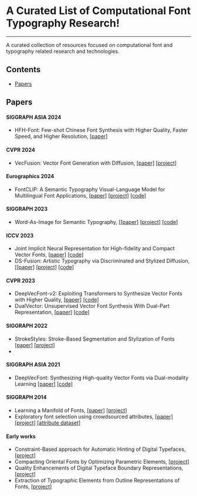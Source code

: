 # A Curated List of Computational Font Typography Research!
---
A curated collection of resources focused on computational font and typography related research and technologies.

## Contents

- [Papers](#papers)

## Papers

#### SIGGRAPH ASIA 2024
- HFH-Font: Few-shot Chinese Font Synthesis with Higher Quality, Faster Speed, and Higher Resolution, [[paper]](https://arxiv.org/pdf/2410.06488v1)

#### CVPR 2024
- VecFusion: Vector Font Generation with Diffusion, [[paper]](https://arxiv.org/pdf/2312.10540) [[project]](https://vikastmz.github.io/VecFusion/)

#### Eurographics 2024
- FontCLIP: A Semantic Typography Visual-Language Model for Multilingual Font Applications, [[paper]](https://jdily.github.io/resource/fontclip/fontCLIP_paper_open.pdf) [[project]](https://yukistavailable.github.io/fontclip.github.io/) [[code]](https://github.com/yukistavailable/FontCLIP)

#### SIGGRAPH 2023
- Word-As-Image for Semantic Typography, [[[paper]](https://arxiv.org/pdf/2303.01818) [[project]](https://wordasimage.github.io/Word-As-Image-Page/) [[code]](https://github.com/Shiriluz/Word-As-Image)
#### ICCV 2023
- Joint Implicit Neural Representation for High-fidelity and Compact Vector Fonts, [[paper]](https://openaccess.thecvf.com/content/ICCV2023/papers/Chen_Joint_Implicit_Neural_Representation_for_High-fidelity_and_Compact_Vector_Fonts_ICCV_2023_paper.pdf) [[code]]() 
- DS-Fusion: Artistic Typography via Discriminated and Stylized Diffusion, [[[paper]](https://arxiv.org/abs/2303.09604) [[project]](https://ds-fusion.github.io/) [[code]](https://github.com/tmaham/DS-Fusion)
#### CVPR 2023
- DeepVecFont-v2: Exploiting Transformers to Synthesize Vector Fonts with Higher Quality, [[paper]](https://openaccess.thecvf.com/content/CVPR2023/papers/Wang_DeepVecFont-v2_Exploiting_Transformers_To_Synthesize_Vector_Fonts_With_Higher_Quality_CVPR_2023_paper.pdf) [[code]](https://github.com/yizhiwang96/deepvecfont-v2)
- DualVector: Unsupervised Vector Font Synthesis With Dual-Part Representation, [[paper]](https://openaccess.thecvf.com/content/CVPR2023/papers/Liu_DualVector_Unsupervised_Vector_Font_Synthesis_With_Dual-Part_Representation_CVPR_2023_paper.pdf) [[code]](https://github.com/thuliu-yt16/dualvector)

#### SIGGRAPH 2022
- StrokeStyles: Stroke-Based Segmentation and Stylization of Fonts [[paper]](https://doc.gold.ac.uk/autograff/post/papers/Berio-TOG2022.pdf) [[project]](https://doc.gold.ac.uk/autograff/post/papers/strokestyles_2022/)
- 
#### SIGGRAPH ASIA 2021
- DeepVecFont: Synthesizing High-quality Vector Fonts via Dual-modality Learning [[paper]](https://arxiv.org/pdf/2110.06688) [[code]](https://github.com/yizhiwang96/deepvecfont)
#### SIGGRAPH 2014
- Learning a Manifold of Fonts, [[paper]](http://vecg.cs.ucl.ac.uk/Projects/projects_fonts/papers/siggraph14_learning_fonts.pdf) [[project]](http://vecg.cs.ucl.ac.uk/Projects/projects_fonts/projects_fonts.html)
- Exploratory font selection using crowdsourced attributes, [[paper]](https://www.dgp.toronto.edu/~donovan/font/fontSelection.pdf) [[project]](https://www.dgp.toronto.edu/~donovan/font/) [[attribute dataset]](https://www.dgp.toronto.edu/~donovan/font/attribute.zip)

#### Early works
- Constraint-Based approach for Automatic Hinting of Digital Typefaces, [[project]](https://faculty.runi.ac.il/arik/site/auto-hint-type.asp)
- Compacting Oriental Fonts by Optimizing Parametric Elements, [[project]](https://faculty.runi.ac.il/arik/site/oriental-fonts.asp)
- Quality Enhancements of Digital Typeface Boundary Representations, [[project]](https://faculty.runi.ac.il/arik/site/type-boundary.asp)
- Extraction of Typographic Elements from Outline Representations of Fonts, [[project]](https://faculty.runi.ac.il/arik/site/type-elements.asp)

